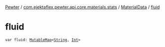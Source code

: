 [Pewter](../../index.md) / [com.ejektaflex.pewter.api.core.materials.stats](../index.md) / [MaterialData](index.md) / [fluid](./fluid.md)

# fluid

`var fluid: `[`MutableMap`](https://kotlinlang.org/api/latest/jvm/stdlib/kotlin.collections/-mutable-map/index.html)`<`[`String`](https://kotlinlang.org/api/latest/jvm/stdlib/kotlin/-string/index.html)`, `[`Int`](https://kotlinlang.org/api/latest/jvm/stdlib/kotlin/-int/index.html)`>`